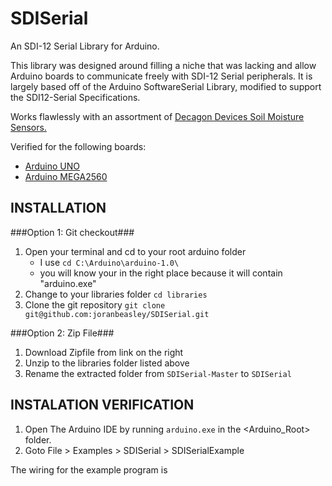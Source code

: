 SDISerial 
=========

An SDI-12 Serial Library for Arduino.

This library was designed around filling a niche that was lacking and allow Arduino boards to communicate freely with SDI-12 Serial peripherals.  It is largely based off of the Arduino SoftwareSerial Library, modified to support the SDI12-Serial Specifications.

Works flawlessly with an assortment of [Decagon Devices Soil Moisture Sensors.](http://www.decagon.com/products/soils/)

Verified for the following boards: 
   - [Arduino UNO](http://arduino.cc/en/Main/arduinoBoardUno)
   - [Arduino MEGA2560](http://arduino.cc/en/Main/ArduinoBoardMega2560)
   
INSTALLATION
------------
###Option 1: Git checkout###
1. Open your terminal and cd to your root arduino folder
	- I use `cd C:\Arduino\arduino-1.0\`
	- you will know your in the right place because it will contain "arduino.exe"
2. Change to your libraries folder `cd libraries`
3. Clone the git repository `git clone git@github.com:joranbeasley/SDISerial.git`
	
###Option 2: Zip File###
1. Download Zipfile from link on the right
2. Unzip to the libraries folder listed above
3. Rename the extracted folder from `SDISerial-Master` to `SDISerial`
	
INSTALATION VERIFICATION
------------------------
1. Open The Arduino IDE by running `arduino.exe` in the <Arduino_Root> folder.
2. Goto File > Examples > SDISerial > SDISerialExample

The wiring for the example program is 


	
